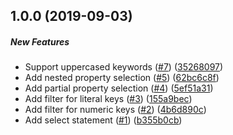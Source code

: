 ## 1.0.0 (2019-09-03)

##### New Features

- Support uppercased keywords ([#7](https://github.com/bennyn/selecthor/pull/7)) ([35268097](https://github.com/bennyn/selecthor/commit/3526809702c4d2369de28b90158e2fc96cd1fb99))
- Add nested property selection ([#5](https://github.com/bennyn/selecthor/pull/5)) ([62bc6c8f](https://github.com/bennyn/selecthor/commit/62bc6c8f864a39853167750d0cd334720a6c59bf))
- Add partial property selection ([#4](https://github.com/bennyn/selecthor/pull/4)) ([5ef51a31](https://github.com/bennyn/selecthor/commit/5ef51a31703e95e223a16cce14b593d2c037c79d))
- Add filter for literal keys ([#3](https://github.com/bennyn/selecthor/pull/3)) ([155a9bec](https://github.com/bennyn/selecthor/commit/155a9bec292f3febcb04d44439a003ed89fc1dcb))
- Add filter for numeric keys ([#2](https://github.com/bennyn/selecthor/pull/2)) ([4b6d890c](https://github.com/bennyn/selecthor/commit/4b6d890c9eb79e1de5ba484cbf0a96fadd2942ff))
- Add select statement ([#1](https://github.com/bennyn/selecthor/pull/1)) ([b355b0cb](https://github.com/bennyn/selecthor/commit/b355b0cb321f9c4d7d4c3653b1d856d6f196a532))

